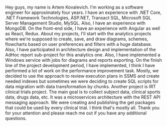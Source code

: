 Hey guys, my name is Artem Kovalevich. I'm working as a software engineer for approximately four years. I have an experience with .NET Core, .NET Framework Technologies, ASP.NET, Transact SQL, Microsoft SQL Server Management Studio, MySQL. Also, I have an experience with MongoDB. On the front-end side, I have an experience with Angular as well as React, Redux. About my projects, I'll start with the analytics projects where we're supposed to create, save, and draw diagrams, schemes, flowcharts based on user preferences and filters with a huge database. Also, I have participated in architecture design and implementation of the AdHoc report sub-project for this analytics one. Also, I have implemented a Windows service with jobs for diagrams and reports exporting. On the finish line of the project development period, I have implemented, I think I have performed a lot of work on the performance improvement task. Mostly, we decided to use the approach to review execution plans in SSMS and create needed indexes but sometimes we were deciding to create SQL scripts for data migration with data transformation by chunks. Another project is IRT clinical trials project. The main goal is to collect subject data, clinical sports data, drugs data, etc. It was a microservices architecture with the REST API messaging approach. We were creating and publishing the get packages that could be used by every clinical trial. I think that's mostly all. Thank you for your attention and please reach me out if you have any additional questions.